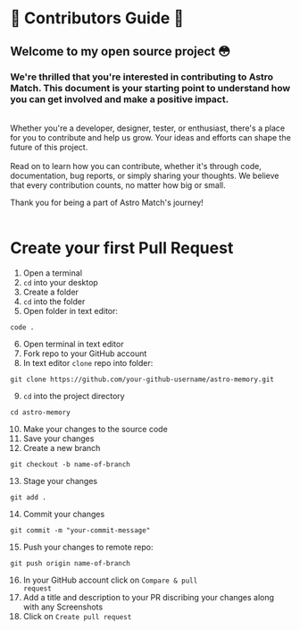 # 🔧 Contributors Guide 🔨
## Welcome to my open source project 😳

### We're thrilled that you're interested in contributing to Astro Match. This document is your starting point to understand how you can get involved and make a positive impact.

<br>
Whether you're a developer, designer, tester, or enthusiast, there's a place for you to contribute and help us grow. Your ideas and efforts can shape the future of this project.
<br><br>
Read on to learn how you can contribute, whether it's through code, documentation, bug reports, or simply sharing your thoughts. We believe that every contribution counts, no matter how big or small.

Thank you for being a part of Astro Match's journey!
<br><br>

# Create your first Pull Request

1. Open a terminal
2. <code>cd</code> into your desktop
3. Create a folder
4. <code>cd</code> into the folder
5. Open folder in text editor:
```
code .
```
6. Open terminal in text editor
7. Fork repo to your GitHub account
8. In text editor <code>clone</code> repo into folder:
```
git clone https://github.com/your-github-username/astro-memory.git
```
9. <code>cd</code> into the project directory 
```
cd astro-memory
```

10. Make your changes to the source code
11. Save your changes
12. Create a new branch
```
git checkout -b name-of-branch
```
13. Stage your changes
```
git add .
```
14. Commit your changes
```
git commit -m "your-commit-message"
```
15. Push your changes to remote repo:
```
git push origin name-of-branch
```
16. In your GitHub account click on <code>Compare & pull request</code>
17. Add a title and description to your PR discribing your changes along with any Screenshots
18. Click on <code>Create pull request</code>



